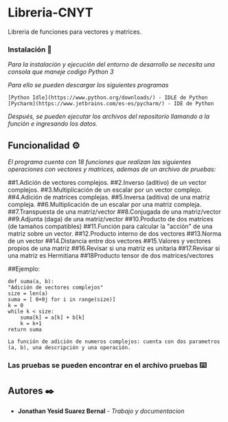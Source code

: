 # Libreria-CNYT
Libreria de funciones para vectores y matrices.

### Instalación 🔧

_Para la instalación y ejecución del entorno de desarrollo se necesita una consola que maneje codigo Python 3_

_Para ello se pueden descargar los siguientes programas_

```
[Python Idle](https://www.python.org/downloads/) - IDLE de Python
[Pycharm](https://www.jetbrains.com/es-es/pycharm/) - IDE de Python
```

_Después, se pueden ejecutar los archivos del repositorio llamando a la función e ingresando los datos._

## Funcionalidad ⚙️

_El programa cuenta con 18 funciones que realizan las siguientes operaciones con vectores y matrices, ademas de un archivo de pruebas:_

##1.Adición de vectores complejos.
##2.Inverso (aditivo) de un vector complejos.
##3.Multiplicación de un escalar por un vector complejo.
##4.Adición de matrices complejas.
##5.Inversa (aditiva) de una matriz compleja.
##6.Multiplicación de un escalar por una matriz compleja.
##7.Transpuesta de una matriz/vector
##8.Conjugada de una matriz/vector
##9.Adjunta (daga) de una matriz/vector
##10.Producto de dos matrices (de tamaños compatibles)
##11.Función para calcular la "acción" de una matriz sobre un vector.
##12.Producto interno de dos vectores
##13.Norma de un vector
##14.Distancia entre dos vectores
##15.Valores  y vectores propios de una matriz
##16.Revisar si una matriz es unitaria
##17.Revisar si una matriz es Hermitiana
##18Producto tensor de dos matrices/vectores
 
##Ejemplo:

    def suma(a, b):
    "Adición de vectores complejos"
    size = len(a)
    suma = [ 0+0j for i in range(size)]
    k = 0
    while k < size:
        suma[k] = a[k] + b[k]
        k = k+1
    return suma

```
La función de adición de numeros complejos: cuenta con dos parametros (a, b), una descripción y una operación.
```

### Las pruebas se pueden encontrar en el archivo **pruebas** ⌨️

## Autores ✒️

* **Jonathan Yesid Suarez Bernal** - *Trabajo y documentacion* 
